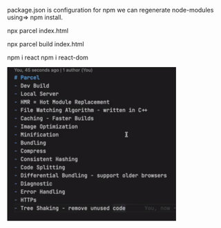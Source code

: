 package.json is configuration for npm
we can regenerate node-modules using=> npm install.

npx parcel index.html

 npx parcel build index.html

npm i react
npm i react-dom

![Alt text](image-1.png)
